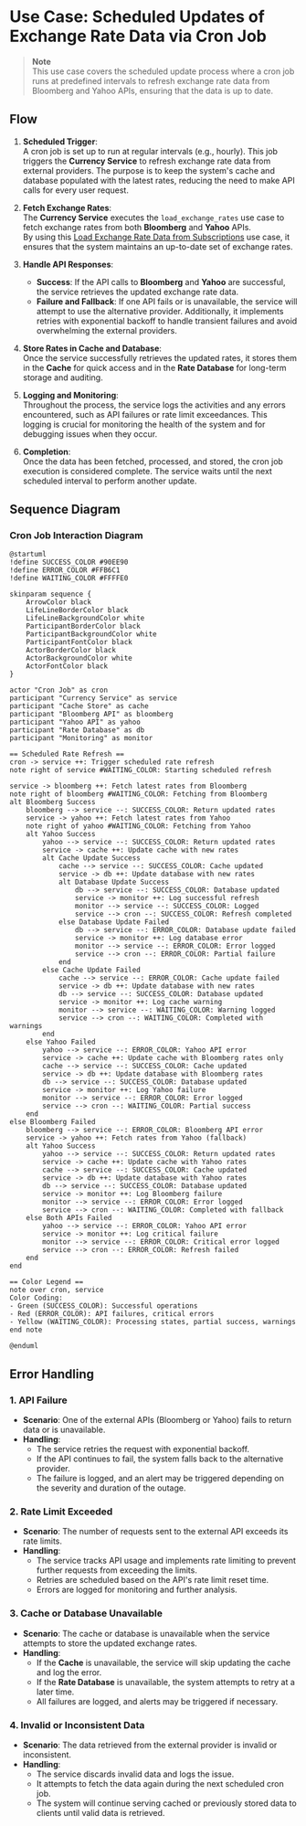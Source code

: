 # Use Case: Scheduled Updates of Exchange Rate Data via Cron Job

> **Note**  
> This use case covers the scheduled update process where a cron job runs at predefined intervals to refresh exchange rate data from Bloomberg and Yahoo APIs, ensuring that the data is up to date.

## Flow

1. **Scheduled Trigger**:  
   A cron job is set up to run at regular intervals (e.g., hourly). This job triggers the **Currency Service** to refresh exchange rate data from external providers. The purpose is to keep the system's cache and database populated with the latest rates, reducing the need to make API calls for every user request.

2. **Fetch Exchange Rates**:  
   The **Currency Service** executes the `load_exchange_rates` use case to fetch exchange rates from both **Bloomberg** and **Yahoo** APIs.  
   By using this [Load Exchange Rate Data from Subscriptions](#use-case-load-exchange-rate-data-from-subscriptions) use case, it ensures that the system maintains an up-to-date set of exchange rates.

3. **Handle API Responses**:
   - **Success**: If the API calls to **Bloomberg** and **Yahoo** are successful, the service retrieves the updated exchange rate data.
   - **Failure and Fallback**: If one API fails or is unavailable, the service will attempt to use the alternative provider. Additionally, it implements retries with exponential backoff to handle transient failures and avoid overwhelming the external providers.

4. **Store Rates in Cache and Database**:  
   Once the service successfully retrieves the updated rates, it stores them in the **Cache** for quick access and in the **Rate Database** for long-term storage and auditing.

5. **Logging and Monitoring**:  
   Throughout the process, the service logs the activities and any errors encountered, such as API failures or rate limit exceedances. This logging is crucial for monitoring the health of the system and for debugging issues when they occur.

6. **Completion**:  
   Once the data has been fetched, processed, and stored, the cron job execution is considered complete. The service waits until the next scheduled interval to perform another update.

## Sequence Diagram

### Cron Job Interaction Diagram

```plantuml
@startuml
!define SUCCESS_COLOR #90EE90
!define ERROR_COLOR #FFB6C1
!define WAITING_COLOR #FFFFE0

skinparam sequence {
    ArrowColor black
    LifeLineBorderColor black
    LifeLineBackgroundColor white
    ParticipantBorderColor black
    ParticipantBackgroundColor white
    ParticipantFontColor black
    ActorBorderColor black
    ActorBackgroundColor white
    ActorFontColor black
}

actor "Cron Job" as cron
participant "Currency Service" as service
participant "Cache Store" as cache
participant "Bloomberg API" as bloomberg
participant "Yahoo API" as yahoo
participant "Rate Database" as db
participant "Monitoring" as monitor

== Scheduled Rate Refresh ==
cron -> service ++: Trigger scheduled rate refresh
note right of service #WAITING_COLOR: Starting scheduled refresh

service -> bloomberg ++: Fetch latest rates from Bloomberg
note right of bloomberg #WAITING_COLOR: Fetching from Bloomberg
alt Bloomberg Success
    bloomberg --> service --: SUCCESS_COLOR: Return updated rates
    service -> yahoo ++: Fetch latest rates from Yahoo
    note right of yahoo #WAITING_COLOR: Fetching from Yahoo
    alt Yahoo Success
        yahoo --> service --: SUCCESS_COLOR: Return updated rates
        service -> cache ++: Update cache with new rates
        alt Cache Update Success
            cache --> service --: SUCCESS_COLOR: Cache updated
            service -> db ++: Update database with new rates
            alt Database Update Success
                db --> service --: SUCCESS_COLOR: Database updated
                service -> monitor ++: Log successful refresh
                monitor --> service --: SUCCESS_COLOR: Logged
                service --> cron --: SUCCESS_COLOR: Refresh completed
            else Database Update Failed
                db --> service --: ERROR_COLOR: Database update failed
                service -> monitor ++: Log database error
                monitor --> service --: ERROR_COLOR: Error logged
                service --> cron --: ERROR_COLOR: Partial failure
            end
        else Cache Update Failed
            cache --> service --: ERROR_COLOR: Cache update failed
            service -> db ++: Update database with new rates
            db --> service --: SUCCESS_COLOR: Database updated
            service -> monitor ++: Log cache warning
            monitor --> service --: WAITING_COLOR: Warning logged
            service --> cron --: WAITING_COLOR: Completed with warnings
        end
    else Yahoo Failed
        yahoo --> service --: ERROR_COLOR: Yahoo API error
        service -> cache ++: Update cache with Bloomberg rates only
        cache --> service --: SUCCESS_COLOR: Cache updated
        service -> db ++: Update database with Bloomberg rates
        db --> service --: SUCCESS_COLOR: Database updated
        service -> monitor ++: Log Yahoo failure
        monitor --> service --: ERROR_COLOR: Error logged
        service --> cron --: WAITING_COLOR: Partial success
    end
else Bloomberg Failed
    bloomberg --> service --: ERROR_COLOR: Bloomberg API error
    service -> yahoo ++: Fetch rates from Yahoo (fallback)
    alt Yahoo Success
        yahoo --> service --: SUCCESS_COLOR: Return updated rates
        service -> cache ++: Update cache with Yahoo rates
        cache --> service --: SUCCESS_COLOR: Cache updated
        service -> db ++: Update database with Yahoo rates
        db --> service --: SUCCESS_COLOR: Database updated
        service -> monitor ++: Log Bloomberg failure
        monitor --> service --: ERROR_COLOR: Error logged
        service --> cron --: WAITING_COLOR: Completed with fallback
    else Both APIs Failed
        yahoo --> service --: ERROR_COLOR: Yahoo API error
        service -> monitor ++: Log critical failure
        monitor --> service --: ERROR_COLOR: Critical error logged
        service --> cron --: ERROR_COLOR: Refresh failed
    end
end

== Color Legend ==
note over cron, service
Color Coding:
- Green (SUCCESS_COLOR): Successful operations
- Red (ERROR_COLOR): API failures, critical errors
- Yellow (WAITING_COLOR): Processing states, partial success, warnings
end note

@enduml
```

## Error Handling

### 1. API Failure

- **Scenario**: One of the external APIs (Bloomberg or Yahoo) fails to return data or is unavailable.
- **Handling**:
   - The service retries the request with exponential backoff.
   - If the API continues to fail, the system falls back to the alternative provider.
   - The failure is logged, and an alert may be triggered depending on the severity and duration of the outage.

### 2. Rate Limit Exceeded

- **Scenario**: The number of requests sent to the external API exceeds its rate limits.
- **Handling**:
   - The service tracks API usage and implements rate limiting to prevent further requests from exceeding the limits.
   - Retries are scheduled based on the API's rate limit reset time.
   - Errors are logged for monitoring and further analysis.

### 3. Cache or Database Unavailable

- **Scenario**: The cache or database is unavailable when the service attempts to store the updated exchange rates.
- **Handling**:
   - If the **Cache** is unavailable, the service will skip updating the cache and log the error.
   - If the **Rate Database** is unavailable, the system attempts to retry at a later time.
   - All failures are logged, and alerts may be triggered if necessary.

### 4. Invalid or Inconsistent Data

- **Scenario**: The data retrieved from the external provider is invalid or inconsistent.
- **Handling**:
   - The service discards invalid data and logs the issue.
   - It attempts to fetch the data again during the next scheduled cron job.
   - The system will continue serving cached or previously stored data to clients until valid data is retrieved.
